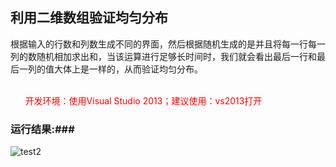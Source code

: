## 利用二维数组验证均匀分布 ##


根据输入的行数和列数生成不同的界面，然后根据随机生成的是并且将每一行每一列的数随机相加求出和，当该运算进行足够长时间时，我们就会看出最后一行和最后一列的值大体上是一样的，从而验证均匀分布。

<div style="color:red"><br/>
&nbsp;&nbsp;&nbsp;&nbsp;&nbsp;&nbsp;开发环境：使用Visual Studio 2013；建议使用：vs2013打开
</div>


### 运行结果:###
	
![test2](http://ww2.sinaimg.cn/mw690/b0c67581gw1ek41it7cqwj20j50cijte.jpg)